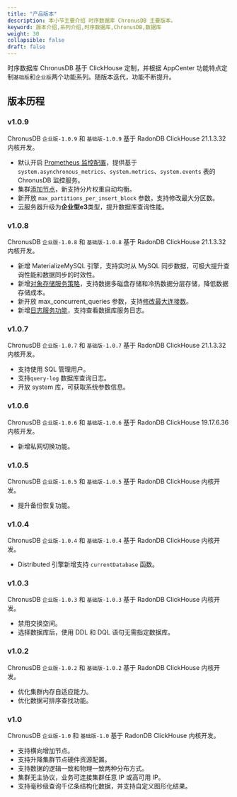 ```yaml
---
title: "产品版本"
description: 本小节主要介绍 时序数据库 ChronusDB 主要版本。 
keyword: 版本介绍,系列介绍,时序数据库,ChronusDB,数据库 
weight: 30
collapsible: false
draft: false
---
```


时序数据库 ChronusDB 基于 ClickHouse 定制，并根据 AppCenter 功能特点定制`基础版`和`企业版`两个功能系列。随版本迭代，功能不断提升。

## 版本历程

### v1.0.9

ChronusDB `企业版-1.0.9` 和 `基础版-1.0.9` 基于 RadonDB ClickHouse 21.1.3.32 内核开发。

- 默认开启 [Prometheus 监控配置](../../manual/metrics_alarm/monitor_prometheus)，提供基于 `system.asynchronous_metrics`、`system.metrics`、`system.events` 表的 ChronusDB 监控服务。
- 集群[添加节点](../../manual/node_lifecycle/create_node)，新支持分片权重自动均衡。
- 新开放 `max_partitions_per_insert_block` 参数，支持修改最大分区数。
- 云服务器升级为**企业型e3**类型，提升数据库查询性能。

### v1.0.8

ChronusDB `企业版-1.0.8` 和 `基础版-1.0.8` 基于 RadonDB ClickHouse 21.1.3.32 内核开发。

- 新增 MaterializeMySQL 引擎，支持实时从 MySQL 同步数据，可极大提升查询性能和数据同步的时效性。
- 新增[对象存储服务策略](../../manual/data_storage/storage_info)，支持数据多磁盘存储和冷热数据分层存储，降低数据存储成本。
- 新开放 max_concurrent_queries 参数，支持[修改最大连接数](../../manual/config_para/check_para)。
- 新增[日志服务功能](../../manual/mgt_log/enable_log_service)，支持查看数据库服务日志。

### v1.0.7

ChronusDB `企业版-1.0.7` 和 `基础版-1.0.7` 基于 RadonDB ClickHouse 21.1.3.32 内核开发。

- 支持使用 SQL 管理用户。
- 支持`query-log` 数据库查询日志。
- 开放 system 库，可获取系统参数信息。

### v1.0.6

ChronusDB `企业版-1.0.6` 和 `基础版-1.0.6` 基于 RadonDB ClickHouse 19.17.6.36 内核开发。

- 新增私网切换功能。

### v1.0.5

ChronusDB `企业版-1.0.5` 和 `基础版-1.0.5` 基于 RadonDB ClickHouse 内核开发。

- 提升备份恢复功能。

### v1.0.4

ChronusDB `企业版-1.0.4` 和 `基础版-1.0.4` 基于 RadonDB ClickHouse 内核开发。

- Distributed 引擎新增支持 `currentDatabase` 函数。

### v1.0.3

ChronusDB `企业版-1.0.3` 和 `基础版-1.0.3` 基于 RadonDB ClickHouse 内核开发。

- 禁用交换空间。
- 选择数据库后，使用 DDL 和 DQL 语句无需指定数据库。

### v1.0.2

ChronusDB `企业版-1.0.2` 和 `基础版-1.0.2` 基于 RadonDB ClickHouse 内核开发。

- 优化集群内存自适应能力。
- 优化数据可排序查找功能。

### v1.0

ChronusDB `企业版-1.0` 和 `基础版-1.0` 基于 RadonDB ClickHouse 内核开发。

- 支持横向增加节点。
- 支持升降集群节点硬件资源配置。
- 支持数据的逻辑一致和物理一致两种分布方式。
- 集群无主协议，业务可连接集群任意 IP 或高可用 IP。
- 支持毫秒级查询千亿条结构化数据，并支持自定义图形化结果。
